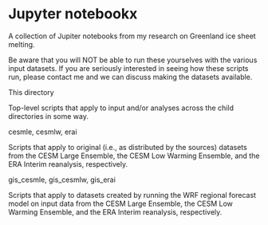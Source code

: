 # Jupyter notebookx
A collection of Jupiter notebooks from my research on Greenland ice sheet melting.

Be aware that you will NOT be able to run these yourselves with the various input datasets.
If you are seriously interested in seeing how these scripts run, please contact me and we can discuss making the datasets available.

This directory

Top-level scripts that apply to input and/or analyses across the child directories in some way.

cesmle, cesmlw, erai

Scripts that apply to original (i.e., as distributed by the sources) datasets
from the CESM Large Ensemble, the CESM Low Warming Ensemble, and the ERA
Interim reanalysis, respectively.

gis_cesmle, gis_cesmlw, gis_erai

Scripts that apply to datasets created by running the WRF regional
forecast model on input data 
from the CESM Large Ensemble, the CESM Low Warming Ensemble, and the ERA
Interim reanalysis, respectively.

